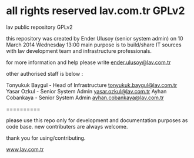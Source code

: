 all rights reserved lav.com.tr GPLv2
==========

lav public repository GPLv2


this repository was created by Ender Ulusoy (senior system admin) on 10 March 2014 Wednesday 13:00
main purpose is to build/share IT sources with lav development team and infrastructure professionals.

for more information and help please write ender.ulusoy@lav.com.tr

other authorised staff is below :

Tonyukuk Baygul - Head of Infrastructure tonyukuk.baygul@lav.com.tr
Yasar Ozkul - Senior System Admin yasar.ozkul@lav.com.tr
Ayhan Cobankaya - Senior System Admin ayhan.cobankaya@lav.com.tr

==========

please use this repo only for development and documentation purposes as code base. new contributers are always welcome.

thank you for using/contributing.

www.lav.com.tr

